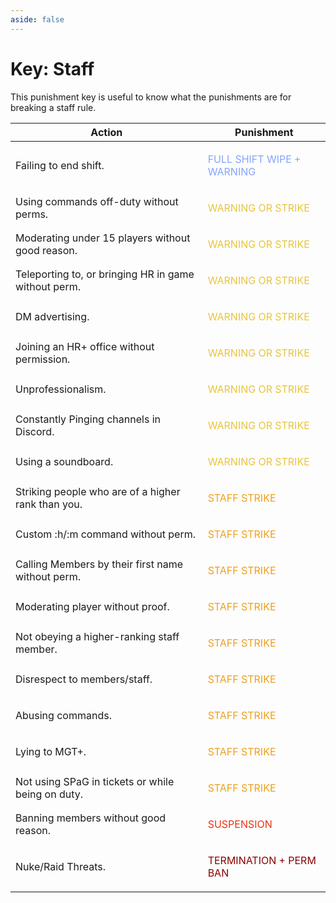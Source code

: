 ```yaml
---
aside: false
---
```


# Key: Staff

This punishment key is useful to know what the punishments are for breaking a staff rule.

| Action                                               | Punishment                                               |
| ---------------------------------------------------- | -------------------------------------------------------- |
| Failing to end shift.                                | <p style="color: #85a4fd;">FULL SHIFT WIPE + WARNING</p> |
| Using commands off-duty without perms.               | <p style="color: #e8c53d;">WARNING OR STRIKE</p>         |
| Moderating under 15 players without good reason.     | <p style="color: #e8c53d;">WARNING OR STRIKE</p>         |
| Teleporting to, or bringing HR in game without perm. | <p style="color: #e8c53d;">WARNING OR STRIKE</p>         |
| DM advertising.                                      | <p style="color: #e8c53d;">WARNING OR STRIKE</p>         |
| Joining an HR+ office without permission.            | <p style="color: #e8c53d;">WARNING OR STRIKE</p>         |
| Unprofessionalism.                                   | <p style="color: #e8c53d;">WARNING OR STRIKE</p>         |
| Constantly Pinging channels in Discord.              | <p style="color: #e8c53d;">WARNING OR STRIKE</p>         |
| Using a soundboard.                                  | <p style="color: #e8c53d;">WARNING OR STRIKE</p>         |
| Striking people who are of a higher rank than you.   | <p style="color: #ef9f1d;">STAFF STRIKE</p>              |
| Custom :h/:m command without perm.                   | <p style="color: #ef9f1d;">STAFF STRIKE</p>              |
| Calling Members by their first name without perm.    | <p style="color: #ef9f1d;">STAFF STRIKE</p>              |
| Moderating player without proof.                     | <p style="color: #ef9f1d;">STAFF STRIKE</p>              |
| Not obeying a higher-ranking staff member.           | <p style="color: #ef9f1d;">STAFF STRIKE</p>              |
| Disrespect to members/staff.                         | <p style="color: #ef9f1d;">STAFF STRIKE</p>              |
| Abusing commands.                                    | <p style="color: #ef9f1d;">STAFF STRIKE</p>              |
| Lying to MGT+.                                       | <p style="color: #ef9f1d;">STAFF STRIKE</p>              |
| Not using SPaG in tickets or while being on duty.    | <p style="color: #ef9f1d;">STAFF STRIKE</p>              |
| Banning members without good reason.                 | <p style="color: #e83413;">SUSPENSION</p>                |
| Nuke/Raid Threats.                                   | <p style="color: #8b0000;">TERMINATION + PERM BAN</p>    |
